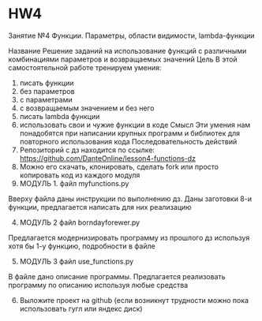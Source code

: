 # HW4
Занятие №4 Функции. Параметры, области видимости, lambda-функции

Название	Решение заданий на использование функций с различными комбинациями параметров и возвращаемых значений
Цель
В этой самостоятельной работе тренируем умения:
1. писать функции
2. без параметров
3. с параметрами
4. с возвращаемым значением и без него
5. писать lambda функции
6. использовать свои и чужие функции в коде
Смысл	Эти умения нам понадобятся при написании крупных программ и библиотек для повторного использования кода
Последовательность действий
1. Репозиторий с дз находится по ссылке: https://github.com/DanteOnline/lesson4-functions-dz
2. Можно его скачать, клонировать, сделать fork или просто копировать код из каждого модуля
3. МОДУЛЬ 1. файл myfunctions.py

Вверху файла даны инструкции по выполнению дз.
Даны заготовки 8-и функции, предлагается написать для них реализацию

4. МОДУЛЬ 2 файл borndayforewer.py

Предлагается модернизировать программу из прошлого дз используя хотя бы 1-у функцию, подробности в файле

5. МОДУЛЬ 3 файл use_functions.py

В файле дано описание программы. Предлагается реализовать программу по описанию используя любые средства

6. Выложите проект на github (если возникнут трудности можно пока использовать гугл или яндекс диск)
